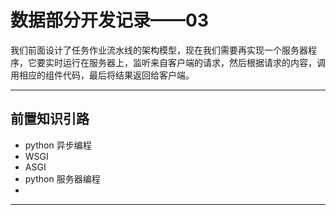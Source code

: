 # 数据部分开发记录——03

我们前面设计了任务作业流水线的架构模型，现在我们需要再实现一个服务器程序，它要实时运行在服务器上，监听来自客户端的请求，然后根据请求的内容，调用相应的组件代码，最后将结果返回给客户端。

---

## 前置知识引路

- python 异步编程
- WSGI
- ASGI
- python 服务器编程
- 

---
